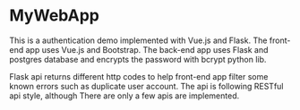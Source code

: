 # MyWebApp
This is a authentication demo implemented with Vue.js and Flask.
The front-end app uses Vue.js and Bootstrap.
The back-end app uses Flask and postgres database and encrypts the password with bcrypt python lib.

Flask api returns different http codes to help front-end app filter some known errors such as duplicate user account.
The api is following RESTful api style, although There are only a few apis are implemented.

